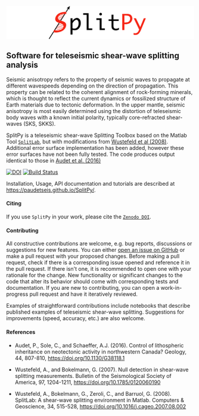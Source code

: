
![](./splitpy/examples/figures/SplitPy_logo.png)

## Software for teleseismic shear-wave splitting analysis

Seismic anisotropy refers to the property of seismic waves to propagate
at different wavespeeds depending on the direction of propagation. This
property can be related to the coherent alignment of rock-forming minerals,
which is thought to reflect the current dynamics or fossilized structure of Earth
materials due to tectonic deformation. In the upper mantle, seismic anisotropy 
is most easily determined using the distortion of teleseismic body waves with a 
known initial polarity, typically core-refracted shear-waves (SKS, SKKS). 

SplitPy is a teleseismic shear-wave Splitting Toolbox based on the 
Matlab Tool [`SplitLab`](http://splitting.gm.univ-montp2.fr), 
but with modifications from [Wustefeld et al (2008)](#references). 
Additional error surface implementation has been added, however these error 
surfaces have not been fully tested. The code produces output identical to
those in [Audet et al. (2016)](#references)

[![DOI](https://zenodo.org/badge/211722700.svg)](https://zenodo.org/badge/latestdoi/211722700)
[![Build Status](https://travis-ci.org/paudetseis/SplitPy.svg?branch=master)](https://travis-ci.org/paudetseis/SplitPy)

Installation, Usage, API documentation and tutorials are described at 
https://paudetseis.github.io/SplitPy/.

#### Citing

If you use `SplitPy` in your work, please cite the 
[`Zenodo DOI`](https://zenodo.org/badge/latestdoi/211722700).

#### Contributing

All constructive contributions are welcome, e.g. bug reports, discussions or suggestions for new features. You can either [open an issue on GitHub](https://github.com/paudetseis/PlateFlex/issues) or make a pull request with your proposed changes. Before making a pull request, check if there is a corresponding issue opened and reference it in the pull request. If there isn't one, it is recommended to open one with your rationale for the change. New functionality or significant changes to the code that alter its behavior should come with corresponding tests and documentation. If you are new to contributing, you can open a work-in-progress pull request and have it iteratively reviewed.

Examples of straightforward contributions include notebooks that describe published examples of teleseismic shear-wave splitting. Suggestions for improvements (speed, accuracy, etc.) are also welcome.

#### References

- Audet, P., Sole, C., and Schaeffer, A.J. (2016). Control of lithospheric
  inheritance on neotectonic activity in northwestern Canada? Geology,
  44, 807-810, https://doi.org/10.1130/G38118.1

- Wustefeld, A., and Bokelmann, G. (2007). Null detection in shear-wave splitting 
  measurements. Bulletin of the Seismological Society of America, 97, 1204-1211,
  https://doi.org/10.1785/0120060190

- Wustefeld, A., Bokelmann, G., Zeroli, C., and Barruol, G. (2008). SplitLab: 
  A shear-wave splitting environment in Matlab. Computers & Geoscience, 34, 
  515-528, https://doi.org/10.1016/j.cageo.2007.08.002

